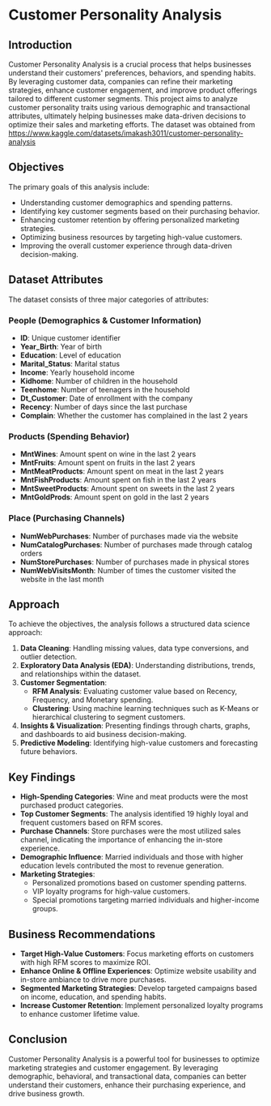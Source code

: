 # Customer Personality Analysis

## Introduction
Customer Personality Analysis is a crucial process that helps businesses understand their customers' preferences, behaviors, and spending habits. By leveraging customer data, companies can refine their marketing strategies, enhance customer engagement, and improve product offerings tailored to different customer segments. This project aims to analyze customer personality traits using various demographic and transactional attributes, ultimately helping businesses make data-driven decisions to optimize their sales and marketing efforts.
The dataset was obtained from https://www.kaggle.com/datasets/imakash3011/customer-personality-analysis

## Objectives
The primary goals of this analysis include:
- Understanding customer demographics and spending patterns.
- Identifying key customer segments based on their purchasing behavior.
- Enhancing customer retention by offering personalized marketing strategies.
- Optimizing business resources by targeting high-value customers.
- Improving the overall customer experience through data-driven decision-making.

## Dataset Attributes
The dataset consists of three major categories of attributes:

### People (Demographics & Customer Information)
- **ID**: Unique customer identifier
- **Year_Birth**: Year of birth
- **Education**: Level of education
- **Marital_Status**: Marital status
- **Income**: Yearly household income
- **Kidhome**: Number of children in the household
- **Teenhome**: Number of teenagers in the household
- **Dt_Customer**: Date of enrollment with the company
- **Recency**: Number of days since the last purchase
- **Complain**: Whether the customer has complained in the last 2 years

### Products (Spending Behavior)
- **MntWines**: Amount spent on wine in the last 2 years
- **MntFruits**: Amount spent on fruits in the last 2 years
- **MntMeatProducts**: Amount spent on meat in the last 2 years
- **MntFishProducts**: Amount spent on fish in the last 2 years
- **MntSweetProducts**: Amount spent on sweets in the last 2 years
- **MntGoldProds**: Amount spent on gold in the last 2 years

### Place (Purchasing Channels)
- **NumWebPurchases**: Number of purchases made via the website
- **NumCatalogPurchases**: Number of purchases made through catalog orders
- **NumStorePurchases**: Number of purchases made in physical stores
- **NumWebVisitsMonth**: Number of times the customer visited the website in the last month

## Approach
To achieve the objectives, the analysis follows a structured data science approach:
1. **Data Cleaning**: Handling missing values, data type conversions, and outlier detection.
2. **Exploratory Data Analysis (EDA)**: Understanding distributions, trends, and relationships within the dataset.
3. **Customer Segmentation**:
   - **RFM Analysis**: Evaluating customer value based on Recency, Frequency, and Monetary spending.
   - **Clustering**: Using machine learning techniques such as K-Means or hierarchical clustering to segment customers.
4. **Insights & Visualization**: Presenting findings through charts, graphs, and dashboards to aid business decision-making.
5. **Predictive Modeling**: Identifying high-value customers and forecasting future behaviors.

## Key Findings
- **High-Spending Categories**: Wine and meat products were the most purchased product categories.
- **Top Customer Segments**: The analysis identified 19 highly loyal and frequent customers based on RFM scores.
- **Purchase Channels**: Store purchases were the most utilized sales channel, indicating the importance of enhancing the in-store experience.
- **Demographic Influence**: Married individuals and those with higher education levels contributed the most to revenue generation.
- **Marketing Strategies**:
  - Personalized promotions based on customer spending patterns.
  - VIP loyalty programs for high-value customers.
  - Special promotions targeting married individuals and higher-income groups.

## Business Recommendations
- **Target High-Value Customers**: Focus marketing efforts on customers with high RFM scores to maximize ROI.
- **Enhance Online & Offline Experiences**: Optimize website usability and in-store ambiance to drive more purchases.
- **Segmented Marketing Strategies**: Develop targeted campaigns based on income, education, and spending habits.
- **Increase Customer Retention**: Implement personalized loyalty programs to enhance customer lifetime value.

## Conclusion
Customer Personality Analysis is a powerful tool for businesses to optimize marketing strategies and customer engagement. By leveraging demographic, behavioral, and transactional data, companies can better understand their customers, enhance their purchasing experience, and drive business growth.

